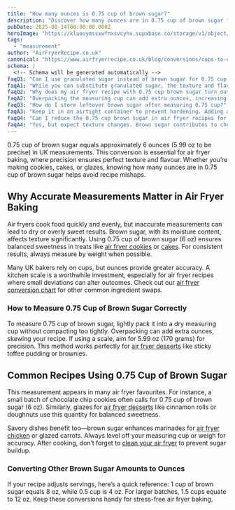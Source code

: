 ```yaml
---
title: "How many ounces is 0.75 cup of brown sugar?"
description: "Discover how many ounces are in 0.75 cup of brown sugar for perfect baking every time. Get the UK conversion now!"
pubDate: 2025-08-14T00:00:00.000Z
heroImage: "https://klueoymssxwfnxsvcyhv.supabase.co/storage/v1/object/public/Shmucket/how-many-ounces-is-0-75-cup-of-brown-sugar.webp"
tags:
  - "measurement"
author: "AirFryerRecipe.co.uk"
canonical: "https://www.airfryerrecipe.co.uk/blog/conversions/cups-to-ounces/how-many-ounces-is-0-75-cup-of-brown-sugar"
schema: |
  <!-- Schema will be generated automatically -->
faqQ1: "Can I use granulated sugar instead of brown sugar for 0.75 cup in air fryer recipes?"
faqA1: "While you can substitute granulated sugar, the texture and flavour will differ. Brown sugar adds moisture and a caramel-like taste. If swapping, reduce liquid slightly and expect a crisper result."
faqQ2: "Why does my air fryer recipe with 0.75 cup brown sugar turn out too sweet?"
faqA2: "Overpacking the measuring cup can add extra ounces, increasing sweetness. Always measure lightly or use a scale for 6 oz (170g). Also, check if your recipe accounts for brown sugar’s moisture."
faqQ3: "How do I store leftover brown sugar after measuring 0.75 cup?"
faqA3: "Keep it in an airtight container to prevent hardening. Adding a slice of bread or a terra cotta disc helps retain moisture. Avoid refrigeration, as it can dry out the sugar."
faqQ4: "Can I reduce the 0.75 cup brown sugar in air fryer recipes for health reasons?"
faqA4: "Yes, but expect texture changes. Brown sugar contributes to chewiness in baked goods. For a healthier option, try halving the sugar or using alternatives like mashed banana or applesauce."
---
```

<p>0.75 cup of brown sugar equals approximately 6 ounces (5.99 oz to be precise) in UK measurements. This conversion is essential for air fryer baking, where precision ensures perfect texture and flavour. Whether you’re making cookies, cakes, or glazes, knowing how many ounces are in 0.75 cup of brown sugar helps avoid recipe mishaps.</p>  

<h2>Why Accurate Measurements Matter in Air Fryer Baking</h2>  
<p>Air fryers cook food quickly and evenly, but inaccurate measurements can lead to dry or overly sweet results. Brown sugar, with its moisture content, affects texture significantly. Using 0.75 cup of brown sugar (6 oz) ensures balanced sweetness in treats like <a href=https://www.airfryerrecipe.co.uk/recipe-category/cookies>air fryer cookies</a> or <a href=https://www.airfryerrecipe.co.uk/recipe-category/cakes>cakes</a>. For consistent results, always measure by weight when possible.</p>  

<p>Many UK bakers rely on cups, but ounces provide greater accuracy. A kitchen scale is a worthwhile investment, especially for air fryer recipes where small deviations can alter outcomes. Check out our <a href=https://www.airfryerrecipe.co.uk/air-fryer-conversion-chart>air fryer conversion chart</a> for other common ingredient swaps.</p>  

<h3>How to Measure 0.75 Cup of Brown Sugar Correctly</h3>  
<p>To measure 0.75 cup of brown sugar, lightly pack it into a dry measuring cup without compacting too tightly. Overpacking can add extra ounces, skewing your recipe. If using a scale, aim for 5.99 oz (170 grams) for precision. This method works perfectly for <a href=https://www.airfryerrecipe.co.uk/recipes>air fryer desserts</a> like sticky toffee pudding or brownies.</p>  

<h2>Common Recipes Using 0.75 Cup of Brown Sugar</h2>  
<p>This measurement appears in many air fryer favourites. For instance, a small batch of chocolate chip cookies often calls for 0.75 cup of brown sugar (6 oz). Similarly, glazes for <a href=https://www.airfryerrecipe.co.uk/recipe-category/dessert>air fryer desserts</a> like cinnamon rolls or doughnuts use this quantity for balanced sweetness.</p>  

<p>Savory dishes benefit too—brown sugar enhances marinades for <a href=https://www.airfryerrecipe.co.uk/recipe-category/chicken>air fryer chicken</a> or glazed carrots. Always level off your measuring cup or weigh for accuracy. After cooking, don’t forget to <a href=https://www.airfryerrecipe.co.uk/air-fryer-cleaner>clean your air fryer</a> to prevent sugar buildup.</p>  

<h3>Converting Other Brown Sugar Amounts to Ounces</h3>  
<p>If your recipe adjusts servings, here’s a quick reference: 1 cup of brown sugar equals 8 oz, while 0.5 cup is 4 oz. For larger batches, 1.5 cups equate to 12 oz. Keep these conversions handy for stress-free air fryer baking.</p>
